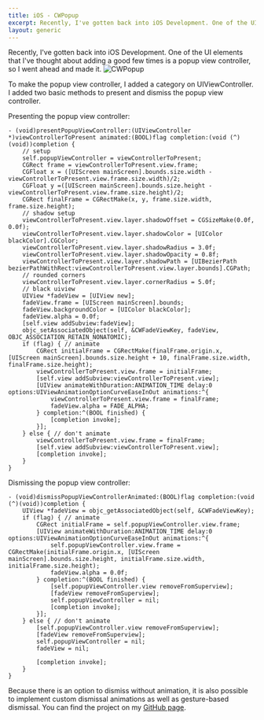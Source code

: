 ```yaml
---
title: iOS - CWPopup
excerpt: Recently, I've gotten back into iOS Development. One of the UI elements that I've thought about adding a good few times is a popup view controller, so I went ahead and made it. ![CWPopup](https://raw.github.com/cezarywojcik/CWPopup/master/popup.gif)
layout: generic
---
```


Recently, I've gotten back into iOS Development. One of the UI elements that I've thought about adding a good few times is a popup view controller, so I went ahead and made it. ![CWPopup](https://raw.github.com/cezarywojcik/CWPopup/master/popup.gif)

To make the popup view controller, I added a category on UIViewController. I added two basic methods to present and dismiss the popup view controller.

Presenting the popup view controller:

    - (void)presentPopupViewController:(UIViewController *)viewControllerToPresent animated:(BOOL)flag completion:(void (^)(void))completion {
        // setup
        self.popupViewController = viewControllerToPresent;
        CGRect frame = viewControllerToPresent.view.frame;
        CGFloat x = ([UIScreen mainScreen].bounds.size.width - viewControllerToPresent.view.frame.size.width)/2;
        CGFloat y =([UIScreen mainScreen].bounds.size.height - viewControllerToPresent.view.frame.size.height)/2;
        CGRect finalFrame = CGRectMake(x, y, frame.size.width, frame.size.height);
        // shadow setup
        viewControllerToPresent.view.layer.shadowOffset = CGSizeMake(0.0f, 0.0f);
        viewControllerToPresent.view.layer.shadowColor = [UIColor blackColor].CGColor;
        viewControllerToPresent.view.layer.shadowRadius = 3.0f;
        viewControllerToPresent.view.layer.shadowOpacity = 0.8f;
        viewControllerToPresent.view.layer.shadowPath = [UIBezierPath bezierPathWithRect:viewControllerToPresent.view.layer.bounds].CGPath;
        // rounded corners
        viewControllerToPresent.view.layer.cornerRadius = 5.0f;
        // black uiview
        UIView *fadeView = [UIView new];
        fadeView.frame = [UIScreen mainScreen].bounds;
        fadeView.backgroundColor = [UIColor blackColor];
        fadeView.alpha = 0.0f;
        [self.view addSubview:fadeView];
        objc_setAssociatedObject(self, &CWFadeViewKey, fadeView, OBJC_ASSOCIATION_RETAIN_NONATOMIC);
        if (flag) { // animate
            CGRect initialFrame = CGRectMake(finalFrame.origin.x, [UIScreen mainScreen].bounds.size.height + 10, finalFrame.size.width, finalFrame.size.height);
            viewControllerToPresent.view.frame = initialFrame;
            [self.view addSubview:viewControllerToPresent.view];
            [UIView animateWithDuration:ANIMATION_TIME delay:0 options:UIViewAnimationOptionCurveEaseInOut animations:^{
                viewControllerToPresent.view.frame = finalFrame;
                fadeView.alpha = FADE_ALPHA;
            } completion:^(BOOL finished) {
                [completion invoke];
            }];
        } else { // don't animate
            viewControllerToPresent.view.frame = finalFrame;
            [self.view addSubview:viewControllerToPresent.view];
            [completion invoke];
        }
    }

Dismissing the popup view controller:

    - (void)dismissPopupViewControllerAnimated:(BOOL)flag completion:(void (^)(void))completion {
        UIView *fadeView = objc_getAssociatedObject(self, &CWFadeViewKey);
        if (flag) { // animate
            CGRect initialFrame = self.popupViewController.view.frame;
            [UIView animateWithDuration:ANIMATION_TIME delay:0 options:UIViewAnimationOptionCurveEaseInOut animations:^{
                self.popupViewController.view.frame = CGRectMake(initialFrame.origin.x, [UIScreen mainScreen].bounds.size.height, initialFrame.size.width, initialFrame.size.height);
                fadeView.alpha = 0.0f;
            } completion:^(BOOL finished) {
                [self.popupViewController.view removeFromSuperview];
                [fadeView removeFromSuperview];
                self.popupViewController = nil;
                [completion invoke];
            }];
        } else { // don't animate
            [self.popupViewController.view removeFromSuperview];
            [fadeView removeFromSuperview];
            self.popupViewController = nil;
            fadeView = nil;

            [completion invoke];
        }
    }

Because there is an option to dismiss without animation, it is also possible to implement custom dismissal animations as well as gesture-based dismissal. You can find the project on my [GitHub page](https://github.com/cezarywojcik/CWPopup).

